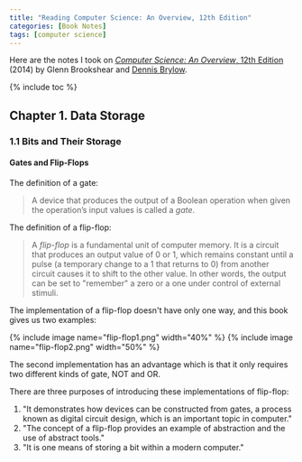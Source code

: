 ```yaml
---
title: "Reading Computer Science: An Overview, 12th Edition"
categories: [Book Notes]
tags: [computer science]
---
```


Here are the notes I took on [*Computer Science: An Overview*, 12th Edition](https://www.amazon.com/Computer-Science-Overview-Glenn-Brookshear/dp/0133760065) (2014) by Glenn Brookshear and [Dennis Brylow](https://www.cs.mu.edu/~brylow/).

{% include toc %}

## Chapter 1. Data Storage

### 1.1 Bits and Their Storage

#### Gates and Flip-Flops

The definition of a gate:

> A device that produces the output of a Boolean operation when given the operation’s input values is called a *gate*.

The definition of a flip-flop:

> A *flip-flop* is a fundamental unit of computer memory. It is a circuit that produces an output value of 0 or 1, which remains constant until a pulse (a temporary change to a 1 that returns to 0) from another circuit causes it to shift to the other value. In other words, the output can be set to "remember" a zero or a one under control of external stimuli.

The implementation of a flip-flop doesn't have only one way, and this book gives us two examples:

{% include image name="flip-flop1.png" width="40%" %}
{% include image name="flip-flop2.png" width="50%" %}

The second implementation has an advantage which is that it only requires two different kinds of gate, NOT and OR.

There are three purposes of introducing these implementations of flip-flop:

1. "It demonstrates how devices can be constructed from gates, a process known as digital circuit design, which is an important topic in computer."
2. "The concept of a flip-flop provides an example of abstraction and the use of abstract tools."
3. "It is one means of storing a bit within a modern computer."